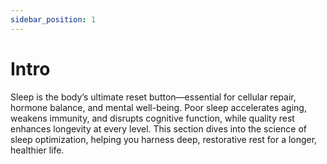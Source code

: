 ```yaml
---
sidebar_position: 1
---
```


# Intro

Sleep is the body’s ultimate reset button—essential for cellular repair, hormone balance, and mental well-being. Poor sleep accelerates aging, weakens immunity, and disrupts cognitive function, while quality rest enhances longevity at every level. This section dives into the science of sleep optimization, helping you harness deep, restorative rest for a longer, healthier life.
